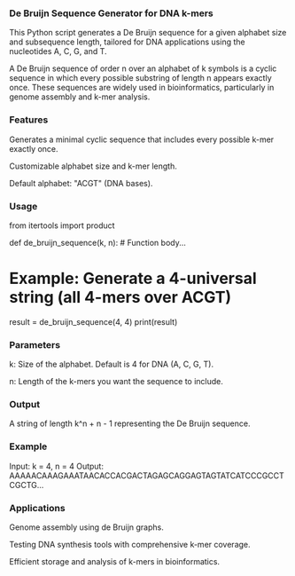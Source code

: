 ### De Bruijn Sequence Generator for DNA k-mers

This Python script generates a De Bruijn sequence for a given alphabet size and subsequence length, tailored for DNA applications using the nucleotides A, C, G, and T.

A De Bruijn sequence of order n over an alphabet of k symbols is a cyclic sequence in which every possible substring of length n appears exactly once. These sequences are widely used in bioinformatics, particularly in genome assembly and k-mer analysis.

### Features
Generates a minimal cyclic sequence that includes every possible k-mer exactly once.

Customizable alphabet size and k-mer length.

Default alphabet: "ACGT" (DNA bases).

### Usage
from itertools import product

def de_bruijn_sequence(k, n):
    # Function body...
    
# Example: Generate a 4-universal string (all 4-mers over ACGT)
result = de_bruijn_sequence(4, 4)
print(result)

### Parameters
k: Size of the alphabet. Default is 4 for DNA (A, C, G, T).

n: Length of the k-mers you want the sequence to include.

### Output
A string of length k^n + n - 1 representing the De Bruijn sequence.

### Example 
Input: k = 4, n = 4
Output: AAAAACAAAGAAATAACACCACGACTAGAGCAGGAGTAGTATCATCCCGCCTCGCTG...

### Applications
Genome assembly using de Bruijn graphs.

Testing DNA synthesis tools with comprehensive k-mer coverage.

Efficient storage and analysis of k-mers in bioinformatics.
